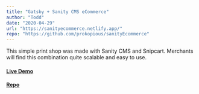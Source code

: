 ```yaml
---
title: "Gatsby + Sanity CMS eCommerce"
author: "Todd"
date: "2020-04-29"
url: "https://sanityecommerce.netlify.app/"
repo: "https://github.com/prokopious/sanityEcommerce"
---
```


This simple print shop was made with Sanity CMS and Snipcart. Merchants will find this combination quite scalable and easy to use.

#### [Live Demo](https://sanityecommerce.netlify.app/)

#### [Repo](https://github.com/prokopious/sanityEcommerce)
